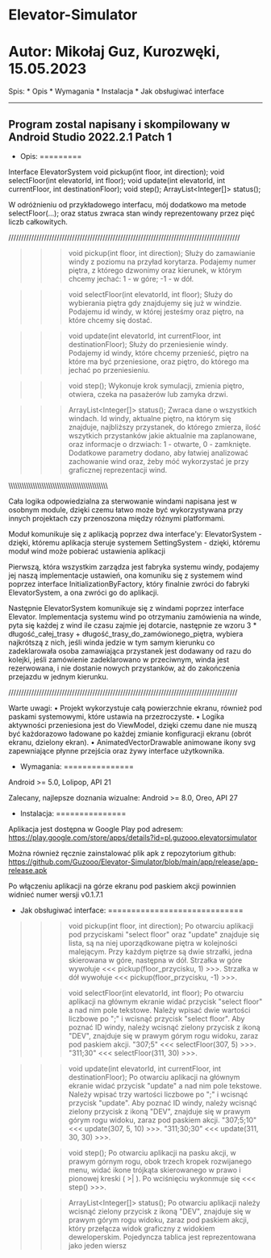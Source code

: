 # Elevator-Simulator

Autor: Mikołaj Guz,                               Kurozwęki, 15.05.2023
========================================================================

Spis:
    * Opis
    * Wymagania
    * Instalacja
    * Jak obsługiwać interface

------------------------------------------------------------------------
Program zostal napisany i skompilowany w Android Studio 2022.2.1 Patch 1
------------------------------------------------------------------------

* Opis:
=========

Interface ElevatorSystem
    void pickup(int floor, int direction);
    void selectFloor(int elevatorId, int floor);
    void update(int elevatorId, int currentFloor, int destinationFloor);
    void step();
    ArrayList<Integer[]> status();

W odróżnieniu od przykładowego interfacu, mój dodatkowo ma metode selectFloor(...); oraz status zwraca stan windy reprezentowany przez pięć liczb całkowitych.

///////////////////////////////////////////////////////////////////////////////////////////

>>> void pickup(int floor, int direction);
Służy do zamawianie windy z poziomu na przyład korytarza. Podajemy numer piętra, z którego dzwonimy oraz kierunek, w którym chcemy jechać: 1 - w góre; -1 - w dół.
   
>>> void selectFloor(int elevatorId, int floor);
Służy do wybierania piętra gdy znajdujemy się już w windzie. Podajemu id windy, w której jesteśmy oraz piętro, na które chcemy się dostać.

>>> void update(int elevatorId, int currentFloor, int destinationFloor);
Służy do przeniesienie windy. Podajemy id windy, które chcemy przenieść, piętro na które ma być przeniesione, oraz piętro, do którego ma jechać po przeniesieniu.

>>> void step();
Wykonuje krok symulacji, zmienia piętro, otwiera, czeka na pasażerów lub zamyka drzwi.

>>> ArrayList<Integer[]> status();
Zwraca dane o wszystkich windach. Id windy, aktualne piętro, na którym się znajduje, najbliższy przystanek, do którego zmierza, ilość wszytkich przystanków jakie aktualnie ma zaplanowane, oraz informacje o drzwiach: 1 - otwarte, 0 - zamknięte.
Dodatkowe parametry dodano, aby łatwiej analizować zachowanie wind oraz, żeby móć wykorzystać je przy graficznej reprezentacji wind.

\\\\\\\\\\\\\\\\\\\\\\\\\\\\\\\\\\\\\\\\\\\\\\\\\\\\\\\\\\\\\\\\\\\\\\\\\\\\\\\\\\\\\\\\\

Cała logika odpowiedzialna za sterwowanie windami napisana jest w osobnym module, dzięki czemu łatwo może być wykorzystywana przy innych projektach czy przenoszona między różnymi platformami.

Moduł komunikuje się z aplikacją poprzez dwa interface'y:
ElevatorSystem - dzięki, któremu aplikacja steruje systemem
SettingSystem - dzięki, któremu moduł wind może pobierać ustawienia aplikacji

Pierwszą, która wszystkim zarządza jest fabryka systemu windy, podajemy jej naszą implementacje ustawień, ona komuniku się z systemem wind poprzez interface InitializationByFactory, który finalnie zwróci do fabryki ElevatorSystem, a ona zwróci go do aplikacji.

Następnie ElevatorSystem komunikuje się z windami poprzez interface Elevator. Implementacja systemu wind po otrzymaniu zamówienia na winde, pyta się każdej z wind ile czasu zajmie jej dotarcie, następnie ze wzoru 3 * długość_całej_trasy + długość_trasy_do_zamówionego_piętra, wybiera najkrótszą z nich, jeśli winda jedzie w tym samym kierunku co zadeklarowała osoba zamawiająca przystanek jest dodawany od razu do kolejki, jeśli zamówienie zadeklarowano w przeciwnym, winda jest rezerwowana, i nie dostanie nowych przystanków, aż do zakończenia przejazdu w jednym kierunku.

//////////////////////////////////////////////////////////////////////////////////////////

Warte uwagi:
• Projekt wykorzystuje całą powierzchnie ekranu, również pod paskami systemowymi, które ustawia na przezroczyste.
• Logika aktywności przeniesiona jest do ViewModel, dzięki czemu dane nie muszą być każdorazowo ładowane po każdej zmianie konfiguracji ekranu (obrót ekranu, dzielony ekran).
• AnimatedVectorDrawable animowane ikony svg zapewniające płynne przejścia oraz żywy interface użytkownika.


* Wymagania:
===============

Android >= 5.0, Lolipop, API 21

Zalecany, najlepsze doznania wizualne:
Android >= 8.0, Oreo, API 27



* Instalacja:
===============

Aplikacja jest dostępna w Google Play pod adresem:
https://play.google.com/store/apps/details?id=pl.guzooo.elevatorsimulator

Można również ręcznie zainstalować plik apk z repozytorium github:
https://github.com/Guzooo/Elevator-Simulator/blob/main/app/release/app-release.apk


Po włączeniu aplikacji na górze ekranu pod paskiem akcji powinnien widnieć numer wersji v0.1.7.1



* Jak obsługiwać interface:
=============================

>>> void pickup(int floor, int direction);
        Po otwarciu aplikacji pod przyciskami "select floor" oraz "update" znajduje się lista, są na niej uporządkowane piętra w kolejności malejącym. Przy każdym piętrze są dwie strzałki, jedna skierowana w góre, następna w dół. 
        Strzałka w góre wywołuje <<< pickup(floor_przycisku, 1) >>>.
        Strzałka w dół wywołuje <<< pickup(floor_przycisku, -1) >>>.


>>> void selectFloor(int elevatorId, int floor);
        Po otwarciu aplikacji na głównym ekranie widać przycisk "select floor" a nad nim pole tekstowe. Należy wpisać dwie wartości liczbowe po ";" i wcisnąć przycisk "select floor".
        Aby poznać ID windy, należy wcisnąć zielony przycisk z ikoną "DEV", znajduje się w prawym górym rogu widoku, zaraz pod paskiem akcji.
        "307;5" <<< selectFloor(307, 5) >>>.
        "311;30" <<< selectFloor(311, 30) >>>.


>>> void update(int elevatorId, int currentFloor, int destinationFloor);
        Po otwarciu aplikacji na głównym ekranie widać przycisk "update" a nad nim pole tekstowe. Należy wpisać trzy wartości liczbowe po ";" i wcisnąć przycisk "update".
        Aby poznać ID windy, należy wcisnąć zielony przycisk z ikoną "DEV", znajduje się w prawym górym rogu widoku, zaraz pod paskiem akcji.
        "307;5;10" <<< update(307, 5, 10) >>>.
        "311;30;30" <<< update(311, 30, 30) >>>.

>>> void step();
        Po otwarciu aplikacji na pasku akcji, w prawym górnym rogu, obok trzech kropek rozwijanego menu, widać ikone trójkąta skierowanego w prawo i pionowej kreski ( >| ).
        Po wciśnięciu wykonmuje się <<< step() >>>.

>>> ArrayList<Integer[]> status();
        Po otwarciu aplikacji należy wcisnąć zielony przycisk z ikoną "DEV", znajduje się w prawym górym rogu widoku, zaraz pod paskiem akcji, który przełącza widok graficzny z widokiem deweloperskim.
        Pojedyncza tablica jest reprezentowana jako jeden wiersz
